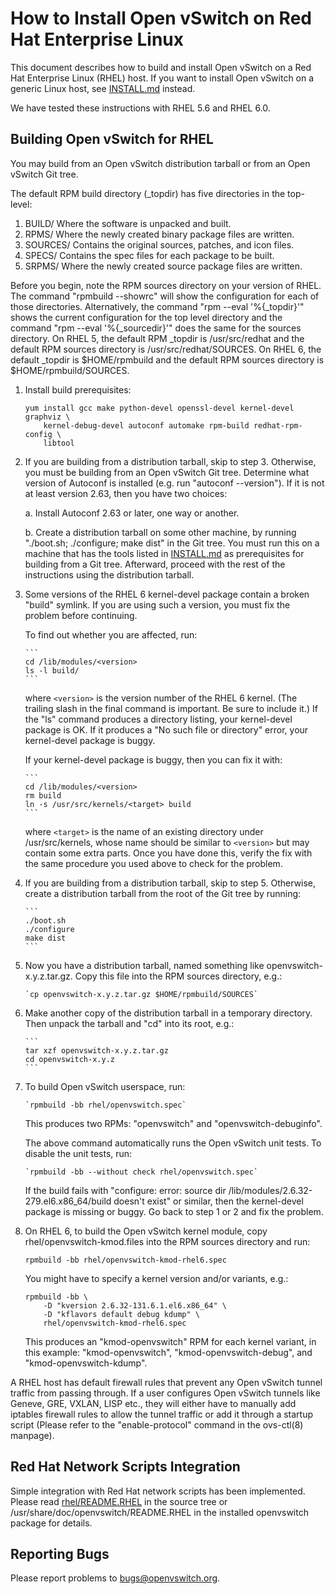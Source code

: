How to Install Open vSwitch on Red Hat Enterprise Linux
=======================================================

This document describes how to build and install Open vSwitch on a Red
Hat Enterprise Linux (RHEL) host.  If you want to install Open vSwitch
on a generic Linux host, see [INSTALL.md] instead.

We have tested these instructions with RHEL 5.6 and RHEL 6.0.

Building Open vSwitch for RHEL
------------------------------

You may build from an Open vSwitch distribution tarball or from an
Open vSwitch Git tree.

The default RPM build directory (_topdir) has five directories in
the top-level:
1. BUILD/ Where the software is unpacked and built.
2. RPMS/ Where the newly created binary package files are written.
3. SOURCES/ Contains the original sources, patches, and icon files.
4. SPECS/ Contains the spec files for each package to be built.
5. SRPMS/ Where the newly created source package files are written.

Before you begin, note the RPM sources directory on your version of
RHEL.  The command "rpmbuild --showrc" will show the configuration
for each of those directories. Alternatively, the command "rpm --eval
 '%{_topdir}'" shows the current configuration for the top level
directory and the command "rpm --eval '%{_sourcedir}'" does the same
for the sources directory. On RHEL 5, the default RPM _topdir is
/usr/src/redhat and the default RPM sources directory is
/usr/src/redhat/SOURCES. On RHEL 6, the default _topdir is
$HOME/rpmbuild and the default RPM sources directory is
$HOME/rpmbuild/SOURCES.

1. Install build prerequisites:

   ```
   yum install gcc make python-devel openssl-devel kernel-devel graphviz \
       kernel-debug-devel autoconf automake rpm-build redhat-rpm-config \
       libtool
   ```

2. If you are building from a distribution tarball, skip to step 3.
   Otherwise, you must be building from an Open vSwitch Git tree.
   Determine what version of Autoconf is installed (e.g. run "autoconf
   --version").  If it is not at least version 2.63, then you have two
   choices:

     a. Install Autoconf 2.63 or later, one way or another.

     b. Create a distribution tarball on some other machine, by
        running "./boot.sh; ./configure; make dist" in the Git tree.
        You must run this on a machine that has the tools listed in
        [INSTALL.md] as prerequisites for building from a Git tree.
        Afterward, proceed with the rest of the instructions using
		the distribution tarball.

3. Some versions of the RHEL 6 kernel-devel package contain a broken
   "build" symlink.  If you are using such a version, you must fix
   the problem before continuing.

   To find out whether you are affected, run:

       ```
       cd /lib/modules/<version>
       ls -l build/
	   ```

   where `<version>` is the version number of the RHEL 6 kernel.  (The
   trailing slash in the final command is important.  Be sure to include
   it.)  If the "ls" command produces a directory listing, your
   kernel-devel package is OK.  If it produces a "No such file or
   directory" error, your kernel-devel package is buggy.

   If your kernel-devel package is buggy, then you can fix it with:

       ```
       cd /lib/modules/<version>
       rm build
       ln -s /usr/src/kernels/<target> build
	   ```

   where `<target>` is the name of an existing directory under
   /usr/src/kernels, whose name should be similar to `<version>` but may
   contain some extra parts.  Once you have done this, verify the fix with
   the same procedure you used above to check for the problem.

4. If you are building from a distribution tarball, skip to step 5.
   Otherwise, create a distribution tarball from the root of the Git
   tree by running:

       ```
       ./boot.sh
       ./configure
       make dist
	   ```

5. Now you have a distribution tarball, named something like
   openvswitch-x.y.z.tar.gz.  Copy this file into the RPM sources
   directory, e.g.:

       `cp openvswitch-x.y.z.tar.gz $HOME/rpmbuild/SOURCES`

6. Make another copy of the distribution tarball in a temporary
   directory.  Then unpack the tarball and "cd" into its root, e.g.:

       ```
       tar xzf openvswitch-x.y.z.tar.gz
       cd openvswitch-x.y.z
	   ```

7. To build Open vSwitch userspace, run:

       `rpmbuild -bb rhel/openvswitch.spec`

   This produces two RPMs: "openvswitch" and "openvswitch-debuginfo".

   The above command automatically runs the Open vSwitch unit tests.
   To disable the unit tests, run:

       `rpmbuild -bb --without check rhel/openvswitch.spec`

   If the build fails with "configure: error: source dir
   /lib/modules/2.6.32-279.el6.x86_64/build doesn't exist" or similar,
   then the kernel-devel package is missing or buggy.  Go back to step
   1 or 2 and fix the problem.

8. On RHEL 6, to build the Open vSwitch kernel module, copy
   rhel/openvswitch-kmod.files into the RPM sources directory and run:

	`rpmbuild -bb rhel/openvswitch-kmod-rhel6.spec`

   You might have to specify a kernel version and/or variants, e.g.:

    ```
	rpmbuild -bb \
		-D "kversion 2.6.32-131.6.1.el6.x86_64" \
		-D "kflavors default debug kdump" \
		rhel/openvswitch-kmod-rhel6.spec
	```

   This produces an "kmod-openvswitch" RPM for each kernel variant, in
   this example: "kmod-openvswitch", "kmod-openvswitch-debug", and
   "kmod-openvswitch-kdump".

A RHEL host has default firewall rules that prevent any Open vSwitch tunnel
traffic from passing through. If a user configures Open vSwitch tunnels like
Geneve, GRE, VXLAN, LISP etc., they will either have to manually add iptables
firewall rules to allow the tunnel traffic or add it through a startup script
(Please refer to the "enable-protocol" command in the ovs-ctl(8) manpage).

Red Hat Network Scripts Integration
-----------------------------------

Simple integration with Red Hat network scripts has been implemented.
Please read [rhel/README.RHEL] in the source tree or
/usr/share/doc/openvswitch/README.RHEL in the installed openvswitch
package for details.

Reporting Bugs
--------------

Please report problems to bugs@openvswitch.org.

[INSTALL.md]:INSTALL.md
[rhel/README.RHEL]:rhel/README.RHEL
